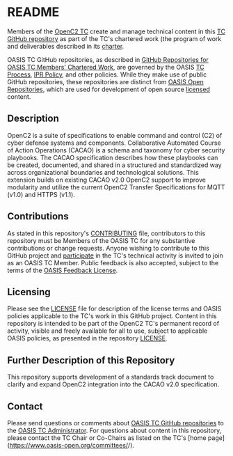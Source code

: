 # README

Members of the [OpenC2 TC](https://www.oasis-open.org/committees/openc2/) create and manage technical content in this [TC GitHub repository](https://github.com/oasis-tcs/openc2-cacao-ext/) as part of the TC's chartered work (the program of work and deliverables described in its [charter](https://www.oasis-open.org/committees/openc2/charter.php).

OASIS TC GitHub repositories, as described in [GitHub Repositories for OASIS TC Members' Chartered Work](https://www.oasis-open.org/resources/tcadmin/github-repositories-for-oasis-tc-members-chartered-work), are governed by the OASIS [TC Process](https://www.oasis-open.org/policies-guidelines/tc-process), [IPR Policy](https://www.oasis-open.org/policies-guidelines/ipr), and other policies. While they make use of public GitHub repositories, these repositories are distinct from [OASIS Open Repositories](https://www.oasis-open.org/resources/open-repositories), which are used for development of open source [licensed](https://www.oasis-open.org/resources/open-repositories/licenses) content.

## Description

OpenC2 is a suite of specifications to enable command and control (C2) of cyber defense systems and components. Collaborative Automated Course of Action Operations (CACAO) is a schema and taxonomy for cyber security playbooks. The CACAO specification describes how these playbooks can be created, documented, and shared in a structured and standardized way across organizational boundaries and technological solutions. This extension builds on existing CACAO v2.0 OpenC2 support to improve modularity and utilize the current OpenC2 Transfer Specifications for MQTT (v1.0) and HTTPS (v1.1).

## Contributions

As stated in this repository's [CONTRIBUTING](https://github.com/oasis-tcs/<tc-repo-name>/blob/master/CONTRIBUTING.md) file, contributors to this repository must be Members of the OASIS <TC shortname> TC for any substantive contributions or change requests.  Anyone wishing to contribute to this GitHub project and [participate](https://www.oasis-open.org/join/participation-instructions) in the TC's technical activity is invited to join as an OASIS TC Member. Public feedback is also accepted, subject to the terms of the [OASIS Feedback License](https://www.oasis-open.org/policies-guidelines/ipr#appendixa). 

## Licensing

Please see the [LICENSE](https://github.com/oasis-tcs/openc2-cacao-ext/blob/master/LICENSE.md) file for description of the license terms and OASIS policies applicable to the TC's work in this GitHub project. Content in this repository is intended to be part of the OpenC2 TC's permanent record of activity, visible and freely available for all to use, subject to applicable OASIS policies, as presented in the repository [LICENSE](https://github.com/oasis-tcs/openc2-cacao-ext/blob/master/LICENSE.md). 

## Further Description of this Repository

This repository supports development of a standards track document to clarify and expand OpenC2 integration into the CACAO v2.0 specification.

## Contact

Please send questions or comments about [OASIS TC GitHub repositories](https://www.oasis-open.org/resources/tcadmin/github-repositories-for-oasis-tc-members-chartered-work) to the [OASIS TC Administrator](mailto:tc-admin@oasis-open.org).  For questions about content in this repository, please contact the TC Chair or Co-Chairs as listed on the  <tc short name> TC's [home page](https://www.oasis-open.org/committees/<tc abbrev>/).
